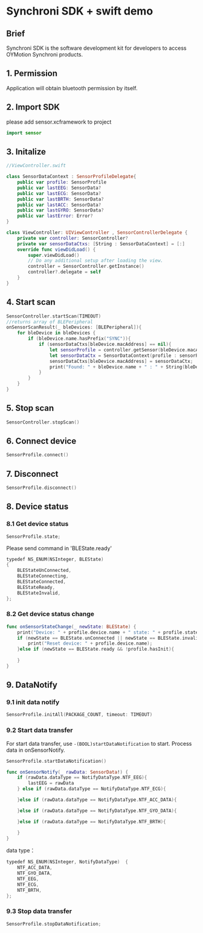 # Synchroni SDK + swift demo

## Brief
Synchroni SDK is the software development kit for developers to access OYMotion Synchroni products.
## 1. Permission 

Application will obtain bluetooth permission by itself. 

## 2. Import SDK

please add sensor.xcframework to project

```swift
import sensor
```

## 3. Initalize

```swift
//ViewController.swift

class SensorDataContext : SensorProfileDelegate{
    public var profile: SensorProfile
    public var lastEEG: SensorData?
    public var lastECG: SensorData?
    public var lastBRTH: SensorData?
    public var lastACC: SensorData?
    public var lastGYRO: SensorData?
    public var lastError: Error?
}

class ViewController: UIViewController , SensorControllerDelegate {
    private var controller: SensorController?
    private var sensorDataCtxs: [String : SensorDataContext] = [:]
    override func viewDidLoad() {
        super.viewDidLoad()
        // Do any additional setup after loading the view.
        controller = SensorController.getInstance()
        controller?.delegate = self
    }
}

```

## 4. Start scan

```swift
SensorController.startScan(TIMEOUT)
//returns array of BLEPeripheral
onSensorScanResult(_ bleDevices: [BLEPeripheral]){
    for bleDevice in bleDevices {
        if (bleDevice.name.hasPrefix("SYNC")){
            if (sensorDataCtxs[bleDevice.macAddress] == nil){
                let sensorProfile = controller.getSensor(bleDevice.macAddress);
                let sensorDataCtx = SensorDataContext(profile : sensorProfile)
                sensorDataCtxs[bleDevice.macAddress] = sensorDataCtx;
                print("Found: " + bleDevice.name + " : " + String(bleDevice.rssi.intValue))
            }
        }
    }
}

```

## 5. Stop scan

```swift
SensorController.stopScan()
```


## 6. Connect device


```swift
SensorProfile.connect()
```

## 7. Disconnect

```swift
SensorProfile.disconnect()
```


## 8. Device status

### 8.1 Get device status
```swift
SensorProfile.state;
```

Please send command in 'BLEState.ready'

```swift
typedef NS_ENUM(NSInteger, BLEState)
{
    BLEStateUnConnected,
    BLEStateConnecting,
    BLEStateConnected,
    BLEStateReady,
    BLEStateInvalid,
};
```

### 8.2 Get device status change 
```swift
func onSensorStateChange(_ newState: BLEState) {
    print("Device: " + profile.device.name + " state: " + profile.stateString)
    if (newState == BLEState.unConnected || newState == BLEState.invalid){
        print("Reset device: " + profile.device.name);
    }else if (newState == BLEState.ready && !profile.hasInit){
        
    }
}
```
    
## 9. DataNotify

### 9.1 init data notify

```swift
SensorProfile.initAll(PACKAGE_COUNT, timeout: TIMEOUT)
```

### 9.2 Start data transfer

For start data transfer, use `-(BOOL)startDataNotification` to start. Process data in onSensorNotify.

```swift
SensorProfile.startDataNotification()

func onSensorNotify(_ rawData: SensorData!) {
    if (rawData.dataType == NotifyDataType.NTF_EEG){
        lastEEG = rawData
    } else if (rawData.dataType == NotifyDataType.NTF_ECG){

    }else if (rawData.dataType == NotifyDataType.NTF_ACC_DATA){

    }else if (rawData.dataType == NotifyDataType.NTF_GYO_DATA){

    }else if (rawData.dataType == NotifyDataType.NTF_BRTH){

    }
}

```

data type：

```swift
typedef NS_ENUM(NSInteger, NotifyDataType)  {
    NTF_ACC_DATA,
    NTF_GYO_DATA,
    NTF_EEG,
    NTF_ECG,
    NTF_BRTH,
};
```

### 9.3 Stop data transfer

```swift
SensorProfile.stopDataNotification;
```
